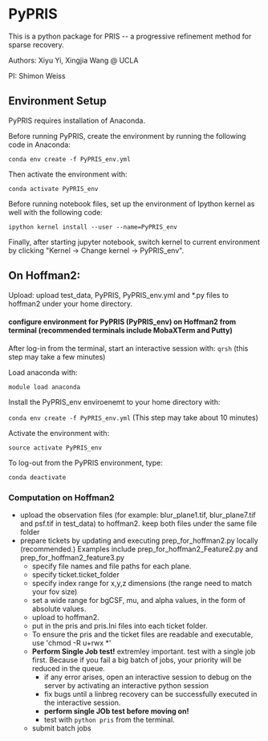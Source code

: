 # PyPRIS
This is a python package for PRIS -- a progressive refinement method for sparse recovery.

Authors: Xiyu Yi, Xingjia Wang @ UCLA

PI: Shimon Weiss

## Environment Setup

PyPRIS requires installation of Anaconda.

Before running PyPRIS, create the environment by running the following code in Anaconda:

`conda env create -f PyPRIS_env.yml`

Then activate the environment with:

`conda activate PyPRIS_env`

Before running notebook files, set up the environment of Ipython kernel as well with the following code:

`ipython kernel install --user --name=PyPRIS_env`

Finally, after starting jupyter notebook, switch kernel to current environment by clicking "Kernel -> Change kernel -> PyPRIS_env".

## On Hoffman2:
Upload: upload test_data, PyPRIS, PyPRIS_env.yml and \*.py files to hoffman2 under your home directory.

#### configure environment for PyPRIS (PyPRIS_env) on Hoffman2 from terminal (recommended terminals include MobaXTerm and Putty) 
After log-in from the terminal, start an interactive session with: `qrsh` (this step may take a few minutes)

Load anaconda with:

`module load anaconda`

Install the PyPRIS_env enviroenemt to your home directory with:

`conda env create -f PyPRIS_env.yml` (This step may take about 10 minutes)

Activate the environment with:

`source activate PyPRIS_env`

To log-out from the PyPRIS environment, type: 

`conda deactivate`

### Computation on Hoffman2
* upload the observation files (for example: blur_plane1.tif, blur_plane7.tif and psf.tif in test_data) to hoffman2. keep both files under the same file folder 
* prepare tickets by updating and executing prep_for_hoffman2.py locally (recommended.)
Examples include prep_for_hoffman2_Feature2.py and prep_for_hoffman2_feature3.py
  * specify file names and file paths for each plane.
  * specify ticket.ticket_folder
  * specify index range for x,y,z dimensions (the range need to match your fov size)
  * set a wide range for bgCSF, mu, and alpha values, in the form of absolute values.
  * upload to hoffman2.
  * put in the pris and pris.Ini files into each ticket folder.
  * To ensure the pris and the ticket files are readable and executable, use 'chmod -R u+rwx *'
  * **Perform Single Job test!** extremley important. test with a single job first. Because if you fail a big batch of jobs, your priority will be reduced in the queue.
      * if any error arises, open an interactive session to debug on the server by activating an interactive python session
      * fix bugs until a linbreg recovery can be successfully executed in the interactive session.
      * **perform single JOb test before moving on!**
      * test with `python pris` from the terminal.
  * submit batch jobs
